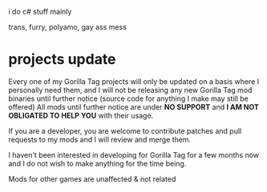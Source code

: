 i do c# stuff mainly

trans, furry, polyamo, gay ass mess

# projects update
Every one of my Gorilla Tag projects will only be updated on a basis where I personally need them, and I will not be releasing any new Gorilla Tag mod binaries until further notice (source code for anything I make may still be offered)
All mods until further notice are under **NO SUPPORT** and **I AM NOT OBLIGATED TO HELP YOU** with their usage. 

If you are a developer, you are welcome to contribute patches and pull requests to my mods and I will review and merge them.

I haven't been interested in developing for Gorilla Tag for a few months now and I do not wish to make anything for the time being.

Mods for other games are unaffected & not related

